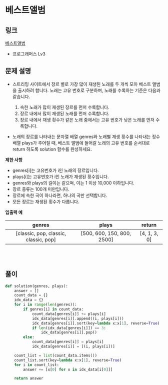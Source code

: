 # 베스트앨범

## 링크

[베스트앨범](https://programmers.co.kr/learn/courses/30/lessons/42579)

- 프로그래머스 Lv3

## 문제 설명

- 스트리밍 사이트에서 장르 별로 가장 많이 재생된 노래를 두 개씩 모아 베스트 앨범을 출시하려 합니다. 노래는 고유 번호로 구분하며, 노래를 수록하는 기준은 다음과 같습니다.

  1. 속한 노래가 많이 재생된 장르를 먼저 수록합니다.
  2. 장르 내에서 많이 재생된 노래를 먼저 수록합니다.
  3. 장르 내에서 재생 횟수가 같은 노래 중에서는 고유 번호가 낮은 노래를 먼저 수록합니다.

- 노래의 장르를 나타내는 문자열 배열 genres와 노래별 재생 횟수를 나타내는 정수 배열 plays가 주어질 때, 베스트 앨범에 들어갈 노래의 고유 번호를 순서대로 return 하도록 solution 함수를 완성하세요.

**제한 사항**

- genres[i]는 고유번호가 i인 노래의 장르입니다.
- plays[i]는 고유번호가 i인 노래가 재생된 횟수입니다.
- genres와 plays의 길이는 같으며, 이는 1 이상 10,000 이하입니다.
- 장르 종류는 100개 미만입니다.
- 장르에 속한 곡이 하나라면, 하나의 곡만 선택합니다.
- 모든 장르는 재생된 횟수가 다릅니다.

**입출력 예**

|                genres                 |           plays            |    return    |
| :-----------------------------------: | :------------------------: | :----------: |
| [classic, pop, classic, classic, pop] | [500, 600, 150, 800, 2500] | [4, 1, 3, 0] |

<br></br>

## 풀이

```python
def solution(genres, plays):
    answer = []
    count_data = {}
    idx_data = {}
    for i in range(len(genres)):
        if genres[i] in count_data:
            count_data[genres[i]] += plays[i]
            idx_data[genres[i]].append((i, plays[i]))
            idx_data[genres[i]].sort(key=lambda x:x[1], reverse=True)
            if len(idx_data[genres[i]]) == 3:
                idx_data[genres[i]].pop()
        else:
            count_data[genres[i]] = plays[i]
            idx_data[genres[i]] = [(i, plays[i])]

    count_list = list(count_data.items())
    count_list.sort(key=lambda x:x[1], reverse=True)
    for i in count_list:
        answer += [x[0] for x in idx_data[i[0]]]

    return answer
```
